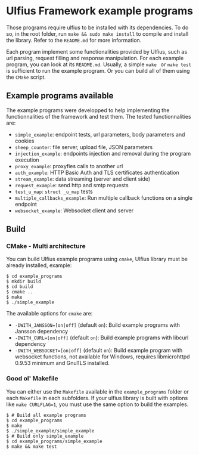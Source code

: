 # Ulfius Framework example programs

Those programs require ulfius to be installed with its dependencies. To do so, in the root folder, run `make && sudo make install` to compile and install the library. Refer to the `README.md` for more information.

Each program implement some functionalities provided by Ulfius, such as url parsing, request filling and response manipulation. For each example program, you can look at its `README.md`. Usually, a simple `make ` or `make test` is sufficient to run the example program. Or you can build all of them using the `CMake` script.

## Example programs available

The example programs were developped to help implementing the functionnalities of the framework and test them. The tested functionnalities are:

- `simple_example`: endpoint tests, url parameters, body parameters and cookies
- `sheep_counter`: file server, upload file, JSON parameters
- `injection_example`: endpoints injection and removal during the program execution
- `proxy_example`: proxyfies calls to another url
- `auth_example`: HTTP Basic Auth and TLS certificates authentication
- `stream_example`: data streaming (server and client side)
- `request_example`: send http and smtp requests
- `test_u_map`: `struct _u_map` tests
- `multiple_callbacks_example`: Run multiple callback functions on a single endpoint
- `websocket_example`: Websocket client and server

## Build

### CMake - Multi architecture

You can build Ulfius example programs using `cmake`, Ulfius library must be already installed, example:

```shell
$ cd example_programs
$ mkdir build
$ cd build
$ cmake ..
$ make
$ ./simple_example
```

The available options for `cmake` are:
- `-DWITH_JANSSON=[on|off]` (default `on`): Build example programs with Jansson dependency
- `-DWITH_CURL=[on|off]` (default `on`): Build example programs with libcurl dependency
- `-DWITH_WEBSOCKET=[on|off]` (default `on`): Build example program with websocket functions, not available for Windows, requires libmicrohttpd 0.9.53 minimum and GnuTLS installed.

### Good ol' Makefile

You can either use the `Makefile` available in the `example_programs` folder or each `Makefile` in each subfolders. If your ulfius library is built with options like `make CURLFLAG=1`, you must use the same option to build the examples.

```shell
$ # Build all example programs
$ cd example_programs
$ make
$ ./simple_example/simple_example
$ # Build only simple_example
$ cd example_programs/simple_example
$ make && make test
```

